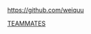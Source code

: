 
<!-- Give link to your github home page -->
<span id="github">https://github.com/weiquu</span>

<!-- Give your internal and external projects related to the module -->
<span id="projects">[TEAMMATES](https://github.com/TEAMMATES/teammates)</span>